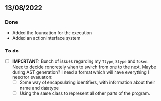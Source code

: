 ## 13/08/2022
### Done
- Added the foundation for the execution
- Added an action interface system
### To do
- [ ] **IMPORTANT:** Bunch of issues regarding my `Ttype`, `Stype` and `Token`. Need to decide concretely when to switch from one to the next. Maybe during AST generation? I need a format which will have everything I need for evaluation:
    - [ ] Some way of encapsulating identifiers, with information about their name and datatype
    - [ ] Using the same class to represent all other parts of the program.
